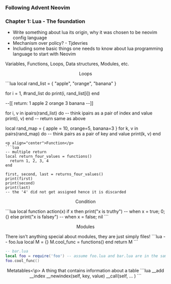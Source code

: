 <h3 aligin="center"> Following Advent Neovim </h3>

### Chapter 1: Lua - The foundation
- Write something about lua its origin, why it was chosen to be neovim config language
- Mechanism over policy? - Tjdevries
- Including some basic things one needs to know about lua programming language to start with Neovim

Variables, Functions, Loops, Data structures, Modules, etc.

<p align="center">Loops</p>
```lua
local rand_list = { "apple", "orange", "banana" }

for i = 1, #rand_list do
  print(i, rand_list[i])
end

--[[ 
    return:
     1 apple
     2 orange
     3 banana
--]]


for i, v in ipairs(rand_list) do -- think ipairs as a pair of index and value
  print(i, v)
end
-- return same as above

local rand_map = { apple = 10, orange=5, banana=3 }
for k, v in pairs(rand_map) do -- think pairs as a pair of key and value
  print(k, v)
end
```
<p align="center">Function</p>
```lua
-- multiple return
local return_four_values = functions()
  return 1, 2, 3, 4
end

first, second, last = returns_four_values()
print(first)
print(second)
print(last)
-- the '4' did not get assigned hence it is discarded
```

<p align="center">Condition</p>
```lua
local function action(x)
  if x then
    print("x is truthy") -- when x = true; 0; {}
  else
    print("x is falsey") -- when x = false; nil
```
<p align="center">Modules</p>
There isn't anything special about modules, they are just simply files!
```lua
-- foo.lua
local M = {}
M.cool_func = functions() end
return M
```

```lua
-- bar.lua
local foo = require('foo') -- assume foo.lua and bar.lua are in the same directories
foo.cool_func()
```
<p align="center">Metatables<\p>
A thing that contains information about a table
```lua
__add
__index
__newindex(self, key, value)
__call(self, ... )
```
